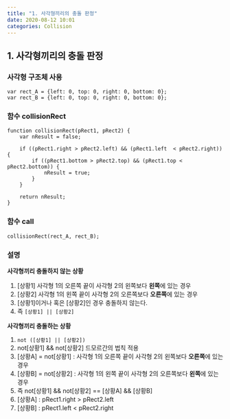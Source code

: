 ```yaml
---
title: "1. 사각형끼리의 충돌 판정"
date: 2020-08-12 10:01
categories: Collision
---
```


## 1. 사각형끼리의 충돌 판정

### 사각형 구조체 사용
```
var rect_A = {left: 0, top: 0, right: 0, bottom: 0};
var rect_B = {left: 0, top: 0, right: 0, bottom: 0};
```

### 함수 collisionRect

```
function collisionRect(pRect1, pRect2) {
	var nResult = false;

	if ((pRect1.right > pRect2.left) && (pRect1.left  < pRect2.right)) {
		if ((pRect1.bottom > pRect2.top) && (pRect1.top < pRect2.bottom)) {
			nResult = true;
		}
	}

	return nResult;
}
```

### 함수 call
```
collisionRect(rect_A, rect_B);
```

### 설명

**사각형끼리 충돌하지 않는 상황**
1. [상황1] 사각형 1의 오른쪽 끝이 사각형 2의 왼쪽보다 **왼쪽**에 있는 경우
2. [상황2] 사각형 1의 왼쪽 끝이 사각형 2의 오른쪽보다 **오른쪽**에 있는 경우
3. [상황1]이거나 혹은  [상황2]인 경우 충돌하지 않는다.
4. 즉 `[상황1] || [상황2]`

**사각형끼리 충돌하는 상황**

1. `not ([상황1] || [상황2])`
2. not[상황1] && not[상황2]  드모르간의 법칙 적용
3. [상황A] = not[상황1] : 사각형 1의 오른쪽 끝이 사각형 2의 왼쪽보다 **오른쪽**에 있는 경우
4. [상황B] = not[상황2] : 사각형 1의 왼쪽 끝이 사각형 2의 오른쪽보다 **왼쪽**에 있는 경우
5. 즉 not[상황1] && not[상황2] == [상황A] && [상황B]
6. [상황A] : pRect1.right > pRect2.left
7. [상황B] : pRect1.left  < pRect2.right
